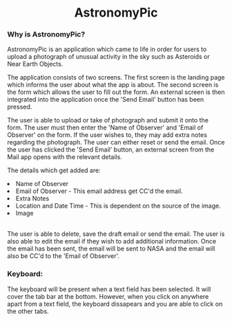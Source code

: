 # <div align="center"><b>AstronomyPic</b></div>
### <b>Why is AstronomyPic?</b>
AstronomyPic is an application which came to life in order for users to upload a photograph of unusual activity in the sky such as Asteroids or Near Earth Objects.

The application consists of two screens. The first screen is the landing page which informs the user about what the app is about. The second screen is the form which allows the user to fill out the form. An external screen is then integrated into the application once the 'Send Email' button has been pressed. 

The user is able to upload or take of photograph and submit it onto the form. The user must then enter the 'Name of Observer' and 'Email of Observer' on the form. If the user wishes to, they may add extra notes regarding the photograph. The user can either reset or send the email. Once the user has clicked the 'Send Email' button, an external screen from the Mail app opens with the relevant details.

The details which get added are:

<li>Name of Observer</li>
<li>Email of Observer - This email address get CC'd the email.</li>
<li>Extra Notes</li>
<li>Location and Date Time - This is dependent on the source of the image.</li>
<li>Image</li>
<br>

The user is able to delete, save the draft email or send the email. The user is also able to edit the email if they wish to add additional information. Once the email has been sent, the email will be sent to NASA and the email will also be CC'd to the 'Email of Observer'.

### <b>Keyboard:</b>

The keyboard will be present when a text field has been selected. It will cover the tab bar at the bottom. However, when you click on anywhere apart from a text field, the keyboard dissapears and you are able to click on the other tabs.
